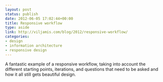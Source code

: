 ```yaml
---
layout: post
status: publish
date: 2012-06-05 17:02:44+00:00
title: Responsive workflow
type: aside
link: http://viljamis.com/blog/2012/responsive-workflow/
categories:
- design
- information architecture
- responsive design
---
```


A fantastic example of a responsive workflow, taking into account the different starting points, iterations, and questions that need to be asked and how it all still gets beautiful design.
